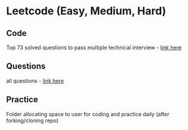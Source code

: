 # Leetcode (Easy, Medium, Hard)

## Code
Top 73 solved questions to pass multiple technical interview - [link here](https://github.com/coderzparadise/Algorithm/tree/main/Leetcode/code)

## Questions
all questions - [link here](https://github.com/coderzparadise/Algorithm/blob/main/ALL_LEETCODE_QUESTIONS)

## Practice
Folder allocating space to user for coding and practice daily (after forking/cloning repo)
